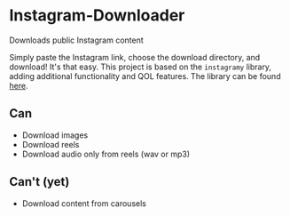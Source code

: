 # Instagram-Downloader
Downloads public Instagram content

Simply paste the Instagram link, choose the download directory, and download! It's that easy.
This project is based on the `instagramy` library, adding additional functionality and QOL features. The library can be found [here](https://pypi.org/project/instagramy/).

## Can
- Download images
- Download reels
- Download audio only from reels (wav or mp3)

## Can't (yet)
- Download content from carousels
